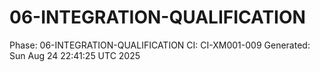 # 06-INTEGRATION-QUALIFICATION
Phase: 06-INTEGRATION-QUALIFICATION
CI: CI-XM001-009
Generated: Sun Aug 24 22:41:25 UTC 2025
